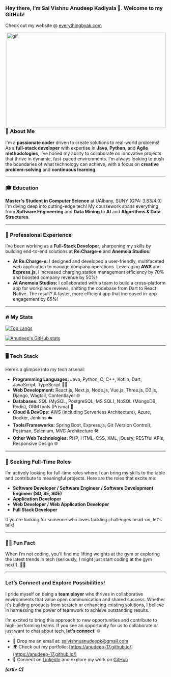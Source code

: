 ### Hey there, I’m Sai Vishnu Anudeep Kadiyala 👋. Welcome to my GitHub!  
Check out my website @ [everythingbyak.com](https://www.everythingbyak.com/)

<p><img align="right" alt="gif" src="output-onlinegiftools.gif" width="500px" height="300px"/></p>

---

### 🌟 About Me  
I'm a **passionate coder** driven to create solutions to real-world problems! As a **full-stack developer** with expertise in **Java**, **Python**, and **Agile methodologies**, I’ve honed my ability to collaborate on innovative projects that thrive in dynamic, fast-paced environments. I’m always looking to push the boundaries of what technology can achieve, with a focus on **creative problem-solving** and **continuous learning**.

---

### 🎓 Education  
**Master's Student in Computer Science** at UAlbany, SUNY (GPA: 3.83/4.0)  
I'm diving deep into cutting-edge tech! My coursework spans everything from **Software Engineering** and **Data Mining** to **AI** and **Algorithms & Data Structures**.

---

### 💼 Professional Experience  
I’ve been working as a **Full-Stack Developer**, sharpening my skills by building end-to-end solutions at **Re:Charge-e** and **Anemoia Studios**:  
- **At Re:Charge-e:** I designed and developed a user-friendly, multifaceted web application to manage company operations. Leveraging **AWS** and **Express.js**, I increased charging station management efficiency by 70% and boosted company revenue by 50%!  
- **At Anemoia Studios:** I collaborated with a team to build a cross-platform app for workplace reviews, shifting the codebase from Dart to React Native. The result? A faster, more efficient app that increased in-app engagement by 65%!

---

### 🔥 My Stats  
[![Top Langs](https://github-readme-stats.vercel.app/api/top-langs/?username=anudeep-17&layout=compact&hide=css,scss,tsql,racket,html&theme=tokyonight)](https://github.com/anuraghazra/github-readme-stats)
 
[![Anudeep's GitHub stats](https://awesome-github-stats.azurewebsites.net/user-stats/anudeep-17?cardType=level-alternate&theme=gotham)](https://github.com/anuraghazra/github-readme-stats)

---

### 🖥️ Tech Stack  
Here’s a glimpse into my tech arsenal:

- **Programming Languages:** Java, Python, C, C++, Kotlin, Dart, JavaScript, TypeScript 🧑‍💻  
- **Web Development:** React.js, Next.js, Node.js, Vue.js, Three.js, D3.js, Django, Wagtail, Contentlayer 🌐  
- **Databases:** SQL (MySQL, PostgreSQL, MS SQL), NoSQL (MongoDB, Redis), ORM tools (Prisma) 💾  
- **Cloud & DevOps:** AWS (including Serverless Architecture), Azure, Docker, Jenkins ☁️  
- **Tools/Frameworks:** Spring Boot, Express.js, Git (Version Control), Postman, Selenium, MVC Architecture 🛠️  
- **Other Web Technologies:** PHP, HTML, CSS, XML, jQuery, RESTful APIs, Responsive Design 🌐

---

### 🚀 Seeking Full-Time Roles  
I’m actively looking for full-time roles where I can bring my skills to the table and contribute to meaningful projects. Here are the roles that excite me:

- **Software Developer / Software Engineer / Software Development Engineer (SD, SE, SDE)**  
- **Application Developer**  
- **Web Developer / Web Application Developer**  
- **Full Stack Developer**

If you're looking for someone who loves tackling challenges head-on, let's talk!

---

### 🏋️‍♂️ Fun Fact  
When I’m not coding, you’ll find me lifting weights at the gym or exploring the latest trends in tech (seriously, I might just start coding at the gym next!). 💪😁

---

### Let’s Connect and Explore Possibilities!  
I pride myself on being a **team player** who thrives in collaborative environments that value open communication and shared success. Whether it's building products from scratch or enhancing existing solutions, I believe in harnessing the power of teamwork to achieve outstanding results.

I’m excited to bring this approach to new opportunities and contribute to high-performing teams. If you see an opportunity for us to collaborate or just want to chat about tech, **let’s connect**! 🌐

- 📧 Drop me an email at: [saivishnuanudeepk@gmail.com](mailto:saivishnuanudeepk@gmail.com)  
- 🌍 Check out my portfolio: [https://anudeep-17.github.io/](https://anudeep-17.github.io/)  
- 💼 Connect on [LinkedIn](https://www.linkedin.com/in/saivishnuanudeepkadiyala/) and explore my work on [GitHub](https://github.com/anudeep-17)

***[crtl+ C]***
